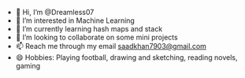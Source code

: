 - 👋 Hi, I’m @Dreamless07
- 👀 I’m interested in Machine Learning
- 🌱 I’m currently learning hash maps and stack
- 💞️ I’m looking to collaborate on some mini projects
- 📫 Reach me through my email saadkhan7903@gmail.com
- 😄 Hobbies: Playing football, drawing and sketching, reading novels, gaming
<!---
Dreamless07/Dreamless07 is a ✨ special ✨ repository because its `README.md` (this file) appears on your GitHub profile.
You can click the Preview link to take a look at your changes.
--->
